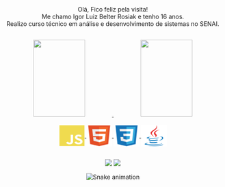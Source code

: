 <div align="center">
<link rel="stylesheet" href="https://cdn.jsdelivr.net/gh/devicons/devicon@v2.14.0/devicon.min.css">
Olá, Fico feliz pela visita! <br> 
Me chamo Igor Luiz Belter Rosiak e tenho 16 anos. <br>
Realizo curso técnico em análise e desenvolvimento de sistemas no SENAI. <br>
 
  ##
  
<div align="center" width="100%">
  <a href="https://github.com/Igorrosiak">
  <img height="180em" width="49%" src="https://github-readme-stats.vercel.app/api?username=Igorrosiak&show_icons=true&theme=radical&include_all_commits=true&count_private=true"/>
  <img height="180em" width="49%" src="https://github-readme-stats.vercel.app/api/top-langs/?username=Igorrosiak&layout=compact&langs_count=7&theme=radical"/>
</div>
  
<div style="display: inline_block"><br>
  <img align="center" alt="Igor-Js" height="50" width="60" src="https://raw.githubusercontent.com/devicons/devicon/master/icons/javascript/javascript-plain.svg">
  <img align="center" alt="Igor-HTML" height="50" width="60" src="https://raw.githubusercontent.com/devicons/devicon/master/icons/html5/html5-original.svg">
  <img align="center" alt="Igor-CSS" height="50" width="60" src="https://raw.githubusercontent.com/devicons/devicon/master/icons/css3/css3-original.svg">
  <img align="center" alt="Igor-JAVA" height="50" width="60" src="https://raw.githubusercontent.com/devicons/devicon/master/icons/java/java-original.svg">
</div>
  
  ##
 
<div> 
  <a href="https://www.linkedin.com/in/igor-rosiak/" target="_blank"><img src="https://img.shields.io/badge/-LinkedIn-%230077B5?style=for-the-badge&logo=linkedin&logoColor=white"></a> 
  <a href="mailto:igorluizbelterrosiak@gmail.com" target="_blank"><img src="https://img.shields.io/badge/Gmail-D14836?style=for-the-badge&logo=gmail&logoColor=white" target="_blank"></a> 
</div>
  
![Snake animation](https://github.com/Igorrosiak/Igorrosiak/blob/output/github-contribution-grid-snake.svg)
  
</div>

